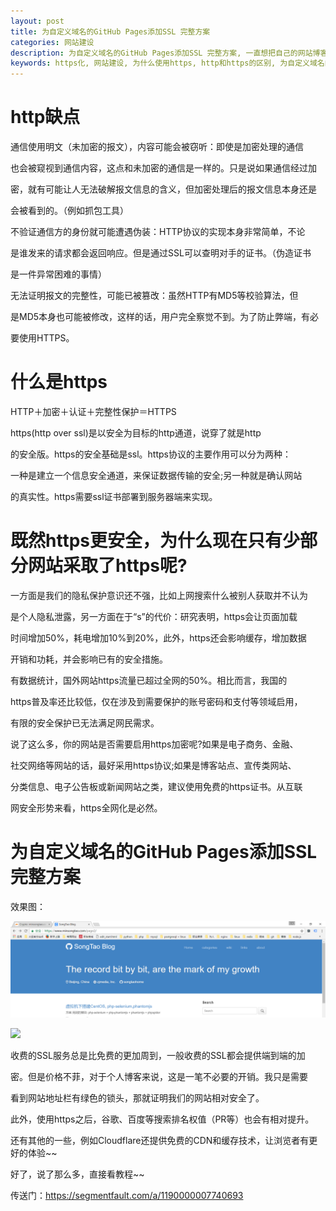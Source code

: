 ```yaml
---
layout: post
title: 为自定义域名的GitHub Pages添加SSL 完整方案
categories: 网站建设
description: 为自定义域名的GitHub Pages添加SSL 完整方案, 一直想把自己的网站博客建设的高大上，然后就心血来潮https化
keywords: https化, 网站建设, 为什么使用https, http和https的区别, 为自定义域名的GitHub Pages添加SSL 完整方案
---
```


# http缺点

通信使用明文（未加密的报文），内容可能会被窃听：即使是加密处理的通信

也会被窥视到通信内容，这点和未加密的通信是一样的。只是说如果通信经过加

密，就有可能让人无法破解报文信息的含义，但加密处理后的报文信息本身还是

会被看到的。（例如抓包工具）

不验证通信方的身份就可能遭遇伪装：HTTP协议的实现本身非常简单，不论

是谁发来的请求都会返回响应。但是通过SSL可以查明对手的证书。（伪造证书

是一件异常困难的事情）

无法证明报文的完整性，可能已被篡改：虽然HTTP有MD5等校验算法，但

是MD5本身也可能被修改，这样的话，用户完全察觉不到。为了防止弊端，有必

要使用HTTPS。

# 什么是https

HTTP＋加密＋认证＋完整性保护＝HTTPS

https(http over ssl)是以安全为目标的http通道，说穿了就是http

的安全版。https的安全基础是ssl。https协议的主要作用可以分为两种：

一种是建立一个信息安全通道，来保证数据传输的安全;另一种就是确认网站

的真实性。https需要ssl证书部署到服务器端来实现。

# 既然https更安全，为什么现在只有少部分网站采取了https呢?

一方面是我们的隐私保护意识还不强，比如上网搜索什么被别人获取并不认为

是个人隐私泄露，另一方面在于“s”的代价：研究表明，https会让页面加载

时间增加50%，耗电增加10%到20%，此外，https还会影响缓存，增加数据

开销和功耗，并会影响已有的安全措施。

有数据统计，国外网站https流量已超过全网的50%。相比而言，我国的

https普及率还比较低，仅在涉及到需要保护的账号密码和支付等领域启用，

有限的安全保护已无法满足网民需求。

说了这么多，你的网站是否需要启用https加密呢?如果是电子商务、金融、

社交网络等网站的话，最好采用https协议;如果是博客站点、宣传类网站、

分类信息、电子公告板或新闻网站之类，建议使用免费的https证书。从互联

网安全形势来看，https全网化是必然。

# 为自定义域名的GitHub Pages添加SSL 完整方案

效果图：

![](/images/posts/20170413204051.png)

![](http://wx2.sinaimg.cn/mw690/b438bf3dly1fem7n9hmx3j21kw0w079l.jpg)

收费的SSL服务总是比免费的更加周到，一般收费的SSL都会提供端到端的加

密。但是价格不菲，对于个人博客来说，这是一笔不必要的开销。我只是需要

看到网站地址栏有绿色的锁头，那就证明我们的网站相对安全了。

此外，使用https之后，谷歌、百度等搜索排名权值（PR等）也会有相对提升。

还有其他的一些，例如Cloudflare还提供免费的CDN和缓存技术，让浏览者有更好的体验~~

好了，说了那么多，直接看教程~~

传送门：https://segmentfault.com/a/1190000007740693

